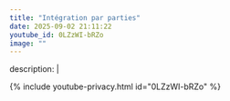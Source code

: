 ```yaml
---
title: "Intégration par parties"
date: 2025-09-02 21:11:22 
youtube_id: 0LZzWI-bRZo
image: ""
---
```

description: |
  
{% include youtube-privacy.html id="0LZzWI-bRZo" %}
